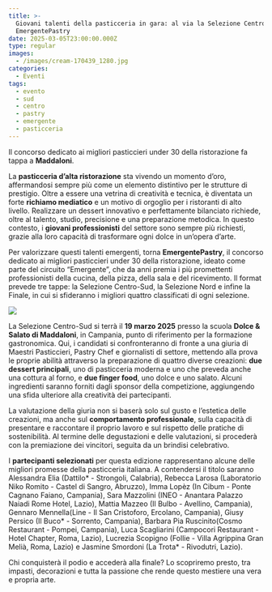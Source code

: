 ```yaml
---
title: >-
  Giovani talenti della pasticceria in gara: al via la Selezione Centro-Sud di
  EmergentePastry
date: 2025-03-05T23:00:00.000Z
type: regular
images:
  - /images/cream-170439_1280.jpg
categories:
  - Eventi
tags:
  - evento
  - sud
  - centro
  - pastry
  - emergente
  - pasticceria
---
```


Il concorso dedicato ai migliori pasticcieri under 30 della ristorazione fa tappa a **Maddaloni**.

La **pasticceria d’alta ristorazione** sta vivendo un momento d’oro, affermandosi sempre più come un elemento distintivo per le strutture di prestigio. Oltre a essere una vetrina di creatività e tecnica, è diventata un forte **richiamo mediatico** e un motivo di orgoglio per i ristoranti di alto livello. Realizzare un dessert innovativo e perfettamente bilanciato richiede, oltre al talento, studio, precisione e una preparazione metodica. In questo contesto, i **giovani professionisti** del settore sono sempre più richiesti, grazie alla loro capacità di trasformare ogni dolce in un’opera d’arte.

Per valorizzare questi talenti emergenti, torna **EmergentePastry**, il concorso dedicato ai migliori pasticcieri under 30 della ristorazione, ideato come parte del circuito “Emergente”, che da anni premia i più promettenti professionisti della cucina, della pizza, della sala e del ricevimento. Il format prevede tre tappe: la Selezione Centro-Sud, la Selezione Nord e infine la Finale, in cui si sfideranno i migliori quattro classificati di ogni selezione.

![](</images/emergente pastry centro sud.png>)

La Selezione Centro-Sud si terrà il **19 marzo 2025** presso la scuola **Dolce & Salato di Maddaloni**, in Campania, punto di riferimento per la formazione gastronomica. Qui, i candidati si confronteranno di fronte a una giuria di Maestri Pasticcieri, Pastry Chef e giornalisti di settore, mettendo alla prova le proprie abilità attraverso la preparazione di quattro diverse creazioni: **due dessert principali**, uno di pasticceria moderna e uno che preveda anche una cottura al forno, e **due finger food**, uno dolce e uno salato. Alcuni ingredienti saranno forniti dagli sponsor della competizione, aggiungendo una sfida ulteriore alla creatività dei partecipanti.

La valutazione della giuria non si baserà solo sul gusto e l’estetica delle creazioni, ma anche sul **comportamento professionale**, sulla capacità di presentare e raccontare il proprio lavoro e sul rispetto delle pratiche di sostenibilità. Al termine delle degustazioni e delle valutazioni, si procederà con la premiazione dei vincitori, seguita da un brindisi celebrativo.

I **partecipanti selezionati** per questa edizione rappresentano alcune delle migliori promesse della pasticceria italiana. A contendersi il titolo saranno Alessandra Elia (Dattilo\* - Strongoli, Calabria), Rebecca Larosa (Laboratorio Niko Romito - Castel di Sangro, Abruzzo), Imma Lopèz (In Cibum - Ponte Cagnano Faiano, Campania), Sara Mazzolini (INEO - Anantara Palazzo Naiadi Rome Hotel, Lazio), Mattia Mazzeo (Il Bulbo - Avellino, Campania), Gennaro Mennella(Line - Il San Cristoforo, Ercolano, Campania), Giusy Persico (Il Buco\* - Sorrento, Campania), Barbara Pia Ruscinito(Cosmo Restaurant - Pompei, Campania), Luca Scagliarini (Campocori Restaurant - Hotel Chapter, Roma, Lazio), Lucrezia Scopigno (Follie - Villa Agrippina Gran Melià, Roma, Lazio) e Jasmine Smordoni (La Trota\* - Rivodutri, Lazio).

Chi conquisterà il podio e accederà alla finale? Lo scopriremo presto, tra impasti, decorazioni e tutta la passione che rende questo mestiere una vera e propria arte.
